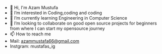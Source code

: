 - 👋 Hi, I'm Azam Mustufa
- 👀 I’m interested in Coding,coding and coding
- 🌱 I’m currently learning Engineering in Computer Science
- 💞️ I’m looking to collaborate on good open source projects for beginners from where I can start my opensource journey
- 📫 How to reach me
- Mail: azammustafa66@gmail.com
- Instgram: mustafas_ig

<!---
azammustafa66/azammustafa66 is a ✨ special ✨ repository because its `README.md` (this file) appears on your GitHub profile.
You can click the Preview link to take a look at your changes.
--->
